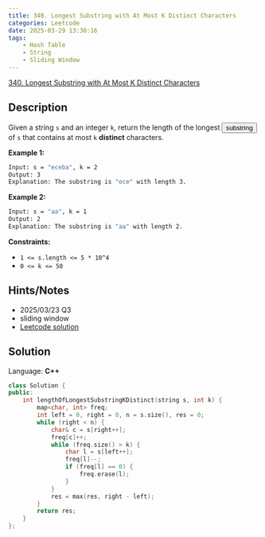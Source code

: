 ```yaml
---
title: 340. Longest Substring with At Most K Distinct Characters
categories: Leetcode
date: 2025-03-29 13:30:16
tags:
    - Hash Table
    - String
    - Sliding Window
---
```


[340. Longest Substring with At Most K Distinct Characters](https://leetcode.com/problems/longest-substring-with-at-most-k-distinct-characters/description/?envType=company&envId=oracle&favoriteSlug=oracle-six-months)

## Description

Given a string `s` and an integer `k`, return the length of the longest <button type="button" aria-haspopup="dialog" aria-expanded="false" aria-controls="radix-:rp:" data-state="closed" class="">substring</button> of `s` that contains at most `k` **distinct**  characters.

**Example 1:**

```bash
Input: s = "eceba", k = 2
Output: 3
Explanation: The substring is "ece" with length 3.
```

**Example 2:**

```bash
Input: s = "aa", k = 1
Output: 2
Explanation: The substring is "aa" with length 2.
```

**Constraints:**

- `1 <= s.length <= 5 * 10^4`
- `0 <= k <= 50`

## Hints/Notes

- 2025/03/23 Q3
- sliding window
- [Leetcode solution](https://leetcode.com/problems/longest-substring-with-at-most-k-distinct-characters/editorial/)

## Solution

Language: **C++**

```C++
class Solution {
public:
    int lengthOfLongestSubstringKDistinct(string s, int k) {
        map<char, int> freq;
        int left = 0, right = 0, n = s.size(), res = 0;
        while (right < n) {
            char& c = s[right++];
            freq[c]++;
            while (freq.size() > k) {
                char l = s[left++];
                freq[l]--;
                if (freq[l] == 0) {
                    freq.erase(l);
                }
            }
            res = max(res, right - left);
        }
        return res;
    }
};
```
